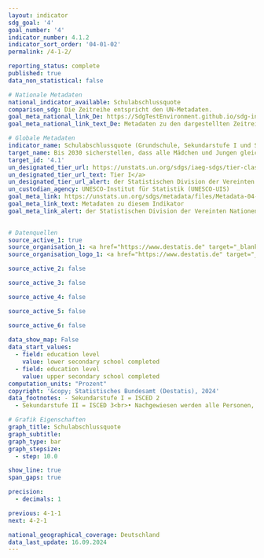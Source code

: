 ```yaml
---
layout: indicator    
sdg_goal: '4'    
goal_number: '4'    
indicator_number: 4.1.2    
indicator_sort_order: '04-01-02'    
permalink: /4-1-2/    

reporting_status: complete    
published: true    
data_non_statistical: false    

# Nationale Metadaten    
national_indicator_available: Schulabschlussquote    
comparison_sdg: Die Zeitreihe entspricht den UN-Metadaten.    
goal_meta_national_link_De: https://SdgTestEnvironment.github.io/sdg-indicators/public/MetaDe/4.1.2.pdf
goal_meta_national_link_text_De: Metadaten zu den dargestellten Zeitreihen    

# Globale Metadaten    
indicator_name: Schulabschlussquote (Grundschule, Sekundarstufe I und Sekundarstufe II)    
target_name: Bis 2030 sicherstellen, dass alle Mädchen und Jungen gleichberechtigt eine kostenlose und hochwertige Grund- und Sekundarschulbildung abschließen, die zu brauchbaren und effektiven Lernergebnissen führt    
target_id: '4.1'    
un_designated_tier_url: https://unstats.un.org/sdgs/iaeg-sdgs/tier-classification/'    
un_designated_tier_url_text: Tier I</a>    
un_designated_tier_url_alert: der Statistischen Division der Vereinten Nationen    
un_custodian_agency: UNESCO-Institut für Statistik (UNESCO-UIS)    
goal_meta_link: https://unstats.un.org/sdgs/metadata/files/Metadata-04-01-02.pdf    
goal_meta_link_text: Metadaten zu diesem Indikator    
goal_meta_link_alert: der Statistischen Division der Vereinten Nationen    
    

# Datenquellen
source_active_1: true
source_organisation_1: <a href="https://www.destatis.de" target="_blank"> Statistisches Bundesamt (Destatis) </a>
source_organisation_logo_1: <a href="https://www.destatis.de" target="_blank"><img src="https://sdg-indikatoren.de/public/OrgImgDe/destatis.png" alt="Logo destatis" style="height:60px; width:148px"/></a>

source_active_2: false

source_active_3: false

source_active_4: false

source_active_5: false

source_active_6: false
    
data_show_map: False    
data_start_values: 
  - field: education level
    value: lower secondary school completed
  - field: education level
    value: upper secondary school completed    
computation_units: "Prozent"    
copyright: '&copy; Statistisches Bundesamt (Destatis), 2024'    
data_footnotes: - Sekundarstufe I = ISCED 2 
  - Sekundarstufe II = ISCED 3<br>• Nachgewiesen werden alle Personen, die mindestens über einen Abschluss dieser ISCED-Stufen verfügen.<br>•  Im Primarbereich (ISCED 1) wird mit der Versetzung in die 5te Klassenstufe kein formaler Abschluss erworben. Eine Messung über die Beteiligung im Sekundarbereich I, ist durch die in Deutschland geltende Schulpflicht nicht sinvoll.<br>• Die Daten basieren auf einer Sonderauswertung und sind nicht öffentlich zugänglich.    

# Grafik Eigenschaften    
graph_title: Schulabschlussquote
graph_subtitle:     
graph_type: bar
graph_stepsize: 
  - step: 10.0    

show_line: true
span_gaps: true

precision:
  - decimals: 1    

previous: 4-1-1    
next: 4-2-1    

national_geographical_coverage: Deutschland    
data_last_update: 16.09.2024    
---
```


<span></span>